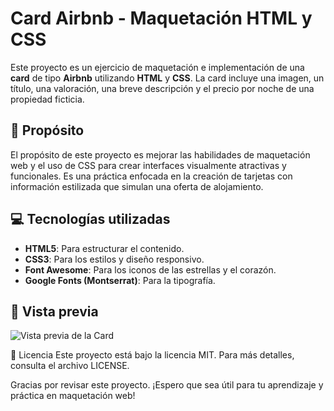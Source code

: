 # Card Airbnb - Maquetación HTML y CSS

Este proyecto es un ejercicio de maquetación e implementación de una **card** de tipo **Airbnb** utilizando **HTML** y **CSS**. La card incluye una imagen, un título, una valoración, una breve descripción y el precio por noche de una propiedad ficticia.

## 🚀 Propósito

El propósito de este proyecto es mejorar las habilidades de maquetación web y el uso de CSS para crear interfaces visualmente atractivas y funcionales. Es una práctica enfocada en la creación de tarjetas con información estilizada que simulan una oferta de alojamiento.

## 💻 Tecnologías utilizadas

- **HTML5**: Para estructurar el contenido.
- **CSS3**: Para los estilos y diseño responsivo.
- **Font Awesome**: Para los iconos de las estrellas y el corazón.
- **Google Fonts (Montserrat)**: Para la tipografía.

## 📸 Vista previa

![Vista previa de la Card](https://nngdsgn-mi-primera-card.netlify.app/)

📜 Licencia
Este proyecto está bajo la licencia MIT. Para más detalles, consulta el archivo LICENSE.

Gracias por revisar este proyecto. ¡Espero que sea útil para tu aprendizaje y práctica en maquetación web!
